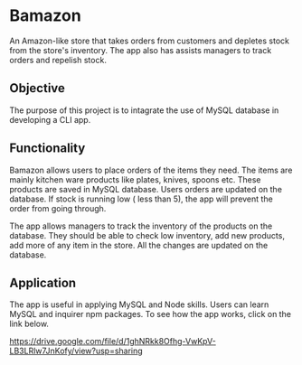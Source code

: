 # Bamazon

An Amazon-like store that takes orders from customers and depletes stock from the store's inventory. The app also has assists managers to track orders and repelish stock.

## Objective

The purpose of this project is to intagrate the use of MySQL database in developing a CLI app.

## Functionality
Bamazon allows users to place orders of the items they need. The items are mainly kitchen ware products like plates, knives, spoons etc. These products are saved in MySQL database. Users orders are updated on the database. If stock is running low ( less than 5), the app will prevent the order from going through. 

The app allows managers to track the inventory of the products on the database. They should be able to check low inventory, add new products, add more of any item in the store. All the changes are updated on the database.

## Application
The app is useful in applying MySQL and Node skills. Users can learn MySQL and inquirer npm packages. To see how the app works, click on the link below.

https://drive.google.com/file/d/1ghNRkk8Ofhg-VwKpV-LB3LRlw7JnKofy/view?usp=sharing
